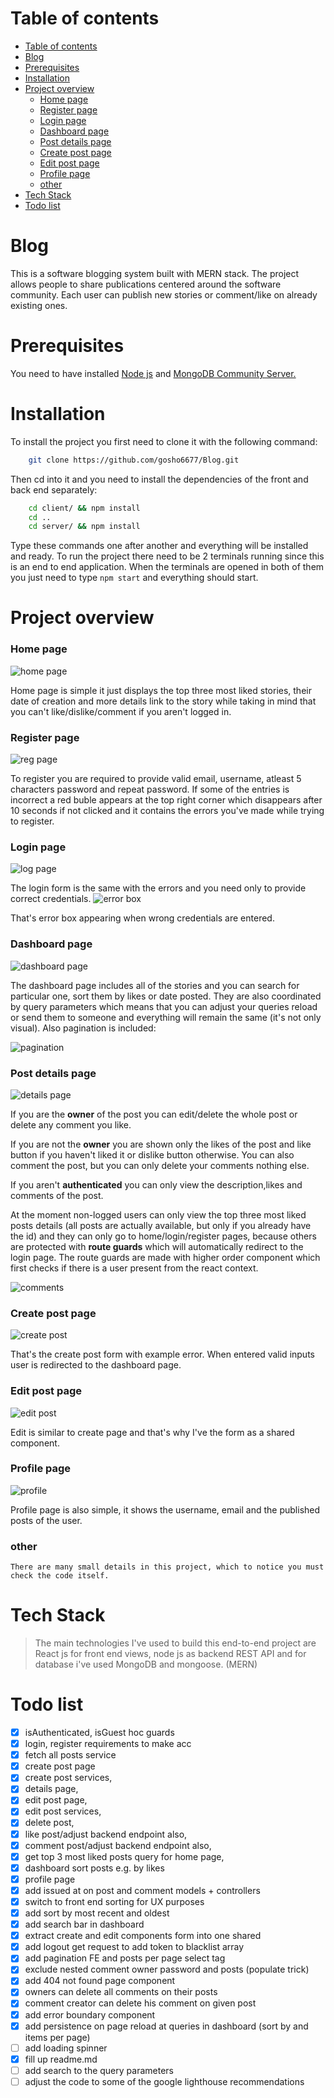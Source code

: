 # Table of contents
- [Table of contents](#table-of-contents)
- [Blog](#blog)
- [Prerequisites](#prerequisites)
- [Installation](#installation)
- [Project overview](#project-overview)
    - [Home page](#home-page)
    - [Register page](#register-page)
    - [Login page](#login-page)
    - [Dashboard page](#dashboard-page)
    - [Post details page](#post-details-page)
    - [Create post page](#create-post-page)
    - [Edit post page](#edit-post-page)
    - [Profile page](#profile-page)
    - [other](#other)
- [Tech Stack](#tech-stack)
- [Todo list](#todo-list)

# Blog
  This is a software blogging system built with MERN stack.
  The project allows people to share publications centered around the software community. Each user can publish new stories or comment/like on already existing ones.

# Prerequisites

You need to have installed [Node js](https://nodejs.org) and [MongoDB Community Server.](https://www.mongodb.com/try/download/community)

# Installation

To install the project you first need to clone it with the following command:
```sh
    git clone https://github.com/gosho6677/Blog.git
```
Then cd into it and you need to install the dependencies of the front and back end separately:
```sh
    cd client/ && npm install
    cd ..
    cd server/ && npm install
```
Type these commands one after another and everything will be installed and ready. To run the project there need to be 2 terminals running since this is an end to end application.
When the terminals are opened in both of them you just need to type `npm start` and everything should start.

# Project overview

### Home page
![home page](https://www.dropbox.com/s/9pfsdq8w5poio9t/home-page.png?raw=1)

Home page is simple it just displays the top three most liked stories, their date of creation and more details link to the story
while taking in mind that you can't like/dislike/comment if you aren't logged in.

### Register page
![reg page](https://www.dropbox.com/s/0d7oplbktvtqnxf/register-page.png?raw=1)

To register you are required to provide valid email, username, atleast 5 characters password and repeat password. If some of the entries is incorrect a red buble appears at the top right corner which disappears
after 10 seconds if not clicked and it contains the errors you've made while trying to register.

### Login page
![log page](https://www.dropbox.com/s/xykrq7raz8be1d3/login-page.png?raw=1)

The login form is the same with the errors and you need only to provide correct credentials.
![error box](https://www.dropbox.com/s/s3d0qi3squxuftc/error-box.png?raw=1)

That's error box appearing when wrong credentials are entered.

### Dashboard page
![dashboard page](https://www.dropbox.com/s/ittl6kvm6qi1ziu/dashboard.png?raw=1)

The dashboard page includes all of the stories and you can search for particular one, sort them by likes or date posted.
They are also coordinated by query parameters which means that you can adjust your queries reload or send them to someone and everything will remain the same (it's not only visual). Also pagination is included: 

![pagination](https://www.dropbox.com/s/2oh3yl7gtghfbs4/dashboard-pagination.png?raw=1)

### Post details page
![details page](https://www.dropbox.com/s/jrlm6f20yonabds/details-page.png?raw=1)

If you are the **owner** of the post you can edit/delete the whole post or delete any comment you like. 

If you are not the **owner** you are shown only the likes of the post and like button if you haven't liked it or dislike button otherwise. You can also comment the post, but you can only delete your comments nothing else.

If you aren't **authenticated** you can only view the description,likes and comments of the post.

At the moment non-logged users can only view the top three most liked posts details (all posts are actually available, but only if you already have the id) and they can only go to home/login/register pages, because others are protected with **route guards** which will automatically redirect to the login page. The route guards are made with higher order component which first checks if there is a user present from the react context.

![comments](https://www.dropbox.com/s/ze7gmxgb7pcxhkv/comments.png?raw=1)

### Create post page
![create post](https://www.dropbox.com/s/wwaw2mx74lsrkvm/create-page.png?raw=1)

That's the create post form with example error. When entered valid inputs user is redirected to the dashboard page.

### Edit post page
![edit post](https://www.dropbox.com/s/y7nzxlpgty26vpv/edit-page.png?raw=1)

Edit is similar to create page and that's why I've the form as a shared component.

### Profile page
![profile](https://www.dropbox.com/s/3lm0q3sz9jz2vil/profile-page.png?raw=1)

Profile page is also simple, it shows the username, email and the published posts of the user.

### other
    Тhere are many small details in this project, which to notice you must check the code itself.
# Tech Stack
> The main technologies I've used to build this end-to-end project are React js for front end views, node js as backend REST API and for database i've used MongoDB and mongoose. (MERN)
# Todo list

 - [x] isAuthenticated, isGuest hoc guards
 - [x] login, register requirements to make acc
 - [x] fetch all posts service
 - [x] create post page
 - [x] create post services,
 - [x] details page,
 - [x] edit post page,
 - [x] edit post services,
 - [x] delete post,
 - [x] like post/adjust backend endpoint also,
 - [x] comment post/adjust backend endpoint also,
 - [x] get top 3 most liked posts query for home page,
 - [x] dashboard sort posts e.g. by likes
 - [x] profile page
 - [x] add issued at on post and comment models + controllers
 - [x] switch to front end sorting for UX purposes
 - [x] add sort by most recent and oldest
 - [x] add search bar in dashboard
 - [x] extract create and edit components form into one shared
 - [x] add logout get request to add token to blacklist array
 - [x] add pagination FE and posts per page select tag
 - [x] exclude nested comment owner password and posts (populate trick)
 - [x] add 404 not found page component
 - [x] owners can delete all comments on their posts
 - [x] comment creator can delete his comment on given post
 - [x] add error boundary component
 - [x] add persistence on page reload at queries in dashboard (sort by and items per page)
 - [ ] add loading spinner
 - [x] fill up readme.md
 - [ ] add search to the query parameters
 - [ ] adjust the code to some of the google lighthouse recommendations